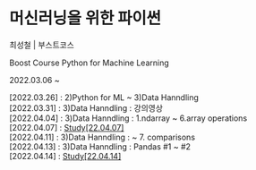 # 머신러닝을 위한 파이썬  
최성철 | 부스트코스  

Boost Course Python for Machine Learning  

2022.03.06 ~  
  
[2022.03.26] : 2)Python for ML ~ 3)Data Hanndling  
[2022.03.31] : 3)Data Hanndling : 강의영상  
[2022.04.04] : 3)Data Hanndling : 1.ndarray ~ 6.array operations  
[2022.04.07] : <a href="https://www.notion.so/Study-22-04-07-d985045027d4440b8679a595999cc32b" target="_blank">Study[22.04.07]</a>  
[2022.04.11] : 3)Data Hanndling : ~ 7. comparisons  
[2022.04.13] : 3)Data Hanndling : Pandas #1 ~ #2  
[2022.04.14] : <a href="https://www.notion.so/Study-22-04-14-104daa9f7c1b4d869302c8392a82c444" target="_blank">Study[22.04.14]</a>  
